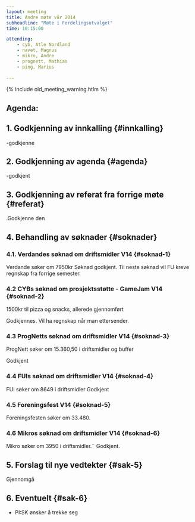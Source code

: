 ```yaml
---
layout: meeting
title: Andre møte vår 2014
subheadline: "Møte i Fordelingsutvalget"
time: 10:15:00

attending:
    - cyb, Atle Nordland
    - navet, Magnus
    - mikro, Andre
    - prognett, Mathias 
    - ping, Marius 
    
---
```



{% include old_meeting_warning.htlm %}

## Agenda: 
## 1. Godkjenning av innkalling {#innkalling}
-godkjenne
## 2. Godkjenning av agenda {#agenda}
-godkjent
## 3. Godkjenning av referat fra forrige møte {#referat}
.Godkjenne den

## 4. Behandling av søknader {#soknader}

### 4.1. Verdandes søknad om driftsmidler V14 {#soknad-1}
Verdande søker om 7950kr
Søknad godkjent. Til neste søknad vil FU kreve regnskap fra forrige semester.

### 4.2 CYBs søknad om prosjektsstøtte - GameJam V14 {#soknad-2}
1500kr til pizza og snacks, allerede gjennomført

Godkjennes. Vil ha regnskap når man ettersender.

### 4.3 ProgNetts søknad om driftsmidler V14  {#soknad-3}
ProgNett søker om 15.360,50 i driftsmidler og buffer

Godkjent

### 4.4 FUIs søknad om driftsmidler V14  {#soknad-4}

FUI søker om 8649 i driftsmidler
Godkjent

### 4.5 Foreningsfest V14  {#soknad-5}
Foreningsfesten søker om 33.480.


### 4.6 Mikros søknad om driftsmidler V14  {#soknad-6}
Mikro søker om 3950 i driftsmidler.¨
Godkjent. 

## 5. Forslag til nye vedtekter  {#sak-5}
Gjennomgå

## 6. Eventuelt  {#sak-6}
- PI:SK ønsker å trekke seg



